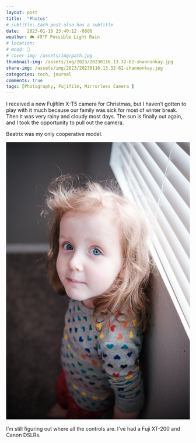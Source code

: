 ```yaml
---
layout: post
title:  "Photos"
# subtitle: Each post also has a subtitle
date:   2023-01-16 23:40:12 -0800
weather: 🌦️ 49°F Possible Light Rain
# location: 
# mood: 🥰
# cover-img: /assets/img/path.jpg
thumbnail-img: /assets/img/2023/20230116.13.32-62-shannonkay.jpg
share-img: /assets/img/2023/20230116.13.32-62-shannonkay.jpg
categories: tech, journal
comments: true
tags: [Photography, Fujifilm, Mirrorless Camera ]
---
```


I received a new Fujifilm X-T5 camera for Christmas, but I haven’t gotten to play with it much because our family was sick for most of winter break. Then it was very rainy and cloudy most days. The sun is finally out again, and I took the opportunity to pull out the camera.

Beatrix was my only cooperative model. 

![Beatrix](/assets/img/2023/20230116.13.32-62-shannonkay.jpg)

I’m still figuring out where all the controls are. I’ve had a Fuji XT-200 and Canon DSLRs.